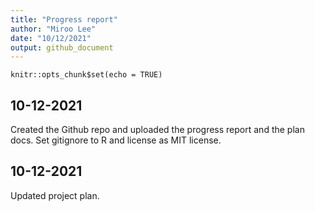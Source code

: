 ```yaml
---
title: "Progress report"
author: "Miroo Lee"
date: "10/12/2021"
output: github_document
---
```


```{r setup, include=FALSE}
knitr::opts_chunk$set(echo = TRUE)
```

## 10-12-2021  
Created the Github repo and uploaded the progress report and the plan docs. Set gitignore to R and license as MIT license. 

## 10-12-2021
Updated project plan.
